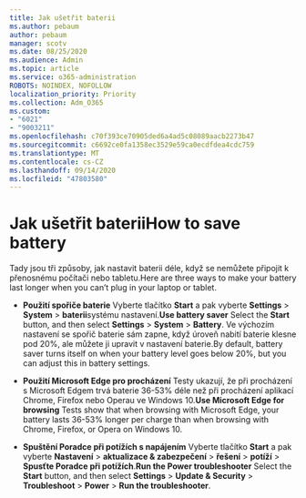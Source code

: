 ```yaml
---
title: Jak ušetřit baterii
ms.author: pebaum
author: pebaum
manager: scotv
ms.date: 08/25/2020
ms.audience: Admin
ms.topic: article
ms.service: o365-administration
ROBOTS: NOINDEX, NOFOLLOW
localization_priority: Priority
ms.collection: Adm_O365
ms.custom:
- "6021"
- "9003211"
ms.openlocfilehash: c70f393ce70905ded6a4ad5c08089aacb2273b47
ms.sourcegitcommit: c6692ce0fa1358ec3529e59ca0ecdfdea4cdc759
ms.translationtype: MT
ms.contentlocale: cs-CZ
ms.lasthandoff: 09/14/2020
ms.locfileid: "47803580"
---
```

# <a name="how-to-save-battery"></a><span data-ttu-id="9b9a2-102">Jak ušetřit baterii</span><span class="sxs-lookup"><span data-stu-id="9b9a2-102">How to save battery</span></span>

<span data-ttu-id="9b9a2-103">Tady jsou tři způsoby, jak nastavit baterii déle, když se nemůžete připojit k přenosnému počítači nebo tabletu.</span><span class="sxs-lookup"><span data-stu-id="9b9a2-103">Here are three ways to make your battery last longer when you can’t plug in your laptop or tablet.</span></span>  

- <span data-ttu-id="9b9a2-104">**Použití spořiče baterie** Vyberte tlačítko **Start** a pak vyberte **Settings**   >   **System**   >   **baterii**systému nastavení.</span><span class="sxs-lookup"><span data-stu-id="9b9a2-104">**Use battery saver** Select the  **Start**  button, and then select  **Settings**  >  **System**  >  **Battery**.</span></span> <span data-ttu-id="9b9a2-105">Ve výchozím nastavení se spořič baterie sám zapne, když úroveň nabití baterie klesne pod 20%, ale můžete ji upravit v nastavení baterie.</span><span class="sxs-lookup"><span data-stu-id="9b9a2-105">By default, battery saver turns itself on when your battery level goes below 20%, but you can adjust this in battery settings.</span></span>
    
- <span data-ttu-id="9b9a2-106">**Použití Microsoft Edge pro procházení** Testy ukazují, že při procházení s Microsoft Edgem trvá baterie 36-53% déle než při procházení aplikací Chrome, Firefox nebo Operau ve Windows 10.</span><span class="sxs-lookup"><span data-stu-id="9b9a2-106">**Use Microsoft Edge for browsing** Tests show that when browsing with Microsoft Edge, your battery lasts 36-53% longer per charge than when browsing with Chrome, Firefox, or Opera on Windows 10.</span></span>
    
- <span data-ttu-id="9b9a2-107">**Spuštění Poradce při potížích s napájením** Vyberte tlačítko **Start** a pak vyberte **Nastavení**  >  **aktualizace & zabezpečení**  >  **řešení**  >  **potíží**  >  **Spusťte Poradce při potížích**.</span><span class="sxs-lookup"><span data-stu-id="9b9a2-107">**Run the Power troubleshooter** Select the **Start** button, and then select **Settings** > **Update & Security** > **Troubleshoot** > **Power** > **Run the troubleshooter**.</span></span>
